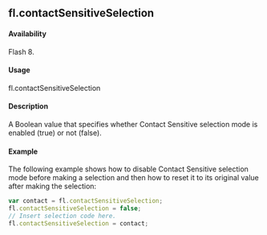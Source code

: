 ## fl.contactSensitiveSelection

#### Availability

Flash 8.

#### Usage

fl.contactSensitiveSelection

#### Description

A Boolean value that specifies whether Contact Sensitive selection mode is enabled (true) or not (false).

#### Example

The following example shows how to disable Contact Sensitive selection mode before making a selection and then how to reset it to its original value after making the selection:

```javascript
var contact = fl.contactSensitiveSelection;
fl.contactSensitiveSelection = false;
// Insert selection code here.
fl.contactSensitiveSelection = contact;
```
